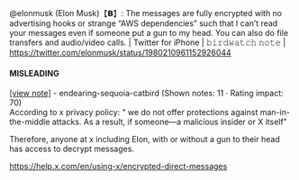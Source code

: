 @elonmusk (Elon Musk)【𝗕】: The messages are fully encrypted with no advertising hooks or strange “AWS dependencies” such that I can’t read your messages even if someone put a gun to my head. You can also do file transfers and audio/video calls. | Twitter for iPhone | 𝚋𝚒𝚛𝚍𝚠𝚊𝚝𝚌𝚑 𝚗𝚘𝚝𝚎 | https://twitter.com/elonmusk/status/1980210961152926044

#### MISLEADING

[[view note]](https://x.com/i/birdwatch/n/1980520285989146732) - endearing-sequoia-catbird (Shown notes: 11 · Rating impact: 70)\
According to x privacy policy: “ we do not offer protections against man-in-the-middle attacks. As a result, if someone—a malicious insider or X itself”

Therefore, anyone at x including Elon, with or without a gun to their head has access to decrypt messages.

https://help.x.com/en/using-x/encrypted-direct-messages
